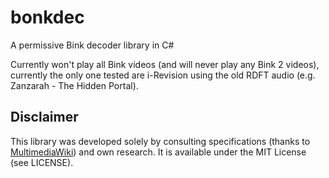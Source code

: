 # bonkdec
A permissive Bink decoder library in C#

Currently won't play all Bink videos (and will never play any Bink 2 videos), currently the only one tested are i-Revision using the old RDFT audio (e.g. Zanzarah - The Hidden Portal).

## Disclaimer

This library was developed solely by consulting specifications (thanks to [MultimediaWiki](https://wiki.multimedia.cx/index.php/Bink_Container)) and own research. It is available under the MIT License (see LICENSE).
